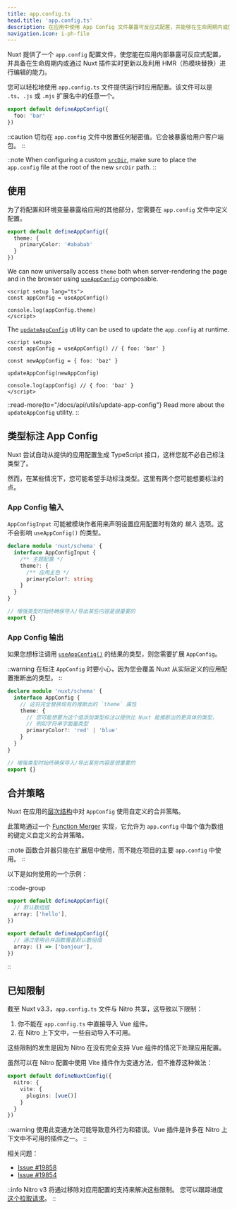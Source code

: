 ```yaml
---
title: app.config.ts
head.title: 'app.config.ts'
description: 在应用中使用 App Config 文件暴露可反应式配置，并能够在生命周期内或使用 Nuxt 插件以 HMR（热模块替换）方式更新。
navigation.icon: i-ph-file
---
```


Nuxt 提供了一个 `app.config` 配置文件，使您能在应用内部暴露可反应式配置，并具备在生命周期内或通过 Nuxt 插件实时更新以及利用 HMR（热模块替换）进行编辑的能力。

您可以轻松地使用 `app.config.ts` 文件提供运行时应用配置。该文件可以是 `.ts`、`.js` 或 `.mjs` 扩展名中的任意一个。

```ts twoslash [app.config.ts]
export default defineAppConfig({
  foo: 'bar'
})
```

::caution
切勿在 `app.config` 文件中放置任何秘密值。它会被暴露给用户客户端包。
::

::note
When configuring a custom [`srcDir`](/docs/api/nuxt-config#srcdir), make sure to place the `app.config` file at the root of the new `srcDir` path.
::

## 使用

为了将配置和环境变量暴露给应用的其他部分，您需要在 `app.config` 文件中定义配置。

```ts twoslash [app.config.ts]
export default defineAppConfig({
  theme: {
    primaryColor: '#ababab'
  }
})
```

We can now universally access `theme` both when server-rendering the page and in the browser using [`useAppConfig`](/docs/api/composables/use-app-config) composable.

```vue [pages/index.vue]
<script setup lang="ts">
const appConfig = useAppConfig()

console.log(appConfig.theme)
</script>
```

The [`updateAppConfig`](/docs/api/utils/update-app-config) utility can be used to update the `app.config` at runtime.

```vue [pages/index.vue]
<script setup>
const appConfig = useAppConfig() // { foo: 'bar' }

const newAppConfig = { foo: 'baz' }

updateAppConfig(newAppConfig)

console.log(appConfig) // { foo: 'baz' }
</script>
```

::read-more{to="/docs/api/utils/update-app-config"}
Read more about the `updateAppConfig` utility.
::

## 类型标注 App Config

Nuxt 尝试自动从提供的应用配置生成 TypeScript 接口，这样您就不必自己标注类型了。

然而，在某些情况下，您可能希望手动标注类型。这里有两个您可能想要标注的点。

### App Config 输入

`AppConfigInput` 可能被模块作者用来声明设置应用配置时有效的 _输入_ 选项。这不会影响 `useAppConfig()` 的类型。

```ts [index.d.ts]
declare module 'nuxt/schema' {
  interface AppConfigInput {
    /** 主题配置 */
    theme?: {
      /** 应用主色 */
      primaryColor?: string
    }
  }
}

// 增强类型时始终确保导入/导出某些内容是很重要的
export {}
```

### App Config 输出

如果您想标注调用 [`useAppConfig()`](/docs/api/composables/use-app-config) 的结果的类型，则您需要扩展 `AppConfig`。

::warning
在标注 `AppConfig` 时要小心，因为您会覆盖 Nuxt 从实际定义的应用配置推断出的类型。
::

```ts [index.d.ts]
declare module 'nuxt/schema' {
  interface AppConfig {
    // 这将完全替换现有的推断出的 `theme` 属性
    theme: {
      // 您可能想要为这个值添加类型标注以提供比 Nuxt 能推断出的更具体的类型，
      // 例如字符串字面量类型
      primaryColor?: 'red' | 'blue'
    }
  }
}

// 增强类型时始终确保导入/导出某些内容是很重要的
export {}
```

## 合并策略

Nuxt 在应用的[层次结构](/docs/getting-started/layers)中对 `AppConfig` 使用自定义的合并策略。

此策略通过一个 [Function Merger](https://github.com/unjs/defu#function-merger) 实现，它允许为 `app.config` 中每个值为数组的键定义自定义的合并策略。

::note
函数合并器只能在扩展层中使用，而不能在项目的主要 `app.config` 中使用。
::

以下是如何使用的一个示例：

::code-group

```ts twoslash [layer/app.config.ts]
export default defineAppConfig({
  // 默认数组值
  array: ['hello'],
})
```

```ts twoslash [app.config.ts]
export default defineAppConfig({
  // 通过使用合并函数覆盖默认数组值
  array: () => ['bonjour'],
})
```

::

## 已知限制

截至 Nuxt v3.3，`app.config.ts` 文件与 Nitro 共享，这导致以下限制：

1. 你不能在 `app.config.ts` 中直接导入 Vue 组件。
2. 在 Nitro 上下文中，一些自动导入不可用。

这些限制的发生是因为 Nitro 在没有完全支持 Vue 组件的情况下处理应用配置。

虽然可以在 Nitro 配置中使用 Vite 插件作为变通方法，但不推荐这种做法：

```ts [nuxt.config.ts]
export default defineNuxtConfig({
  nitro: {
    vite: {
      plugins: [vue()]
    }
  }
})
```

::warning
使用此变通方法可能导致意外行为和错误。Vue 插件是许多在 Nitro 上下文中不可用的插件之一。
::

相关问题：
- [Issue #19858](https://github.com/nuxt/nuxt/issues/19858)
- [Issue #19854](https://github.com/nuxt/nuxt/issues/19854)

::info
Nitro v3 将通过移除对应用配置的支持来解决这些限制。
您可以跟踪进度 [这个拉取请求](https://github.com/nitrojs/nitro/pull/2521)。
::
